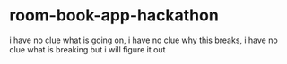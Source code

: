 # room-book-app-hackathon

i have no clue what is going on, i have no clue why this breaks, i have no clue what is breaking but i will figure it out
